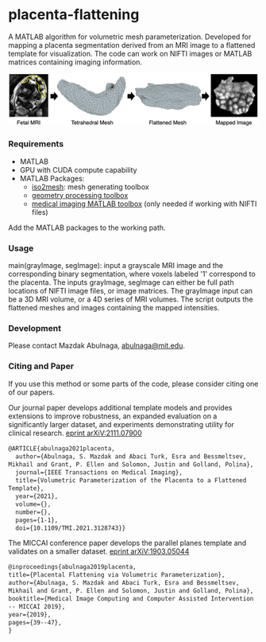 # placenta-flattening
A MATLAB algorithm for volumetric mesh parameterization. Developed for mapping a placenta segmentation derived from an MRI image to a flattened template for visualization. The code can work on NIFTI images or MATLAB matrices containing imaging information.

![alt text](https://github.com/mabulnaga/placenta-flattening/blob/master/flattening_flowchart.png)

### Requirements
- MATLAB
- GPU with CUDA compute capability
- MATLAB Packages:
    - [iso2mesh](http://iso2mesh.sourceforge.net/cgi-bin/index.cgi?Download): mesh generating toolbox
    - [geometry processing toolbox](https://github.com/alecjacobson/gptoolbox)
    - [medical imaging MATLAB toolbox](https://github.com/adalca/matlib) (only needed if working with NIFTI files)
    
Add the MATLAB packages to the working path.

### Usage
main(grayImage, segImage): input a grayscale MRI image and the corresponding binary segmentation, where voxels labeled '1' correspond to the placenta. The inputs grayImage, segImage can either be full path locations of NIFTI image files, or image matrices. The grayImage input can be a 3D MRI volume, or a 4D series of MRI volumes. The script outputs the flattened meshes and images containing the mapped intensities.

### Development
Please contact Mazdak Abulnaga, abulnaga@mit.edu.

### Citing and Paper
If you use this method or some parts of the code, please consider citing one of our papers. 

Our journal paper develops additional template models and provides extensions to improve robustness, an expanded evaluation on a significantly larger dataset, and experiments demonstrating utility for clinical research. [eprint arXiV:2111.07900](https://arxiv.org/abs/2111.07900)
```
@ARTICLE{abulnaga2021placenta,
  author={Abulnaga, S. Mazdak and Abaci Turk, Esra and Bessmeltsev, Mikhail and Grant, P. Ellen and Solomon, Justin and Golland, Polina},
  journal={IEEE Transactions on Medical Imaging}, 
  title={Volumetric Parameterization of the Placenta to a Flattened Template}, 
  year={2021},
  volume={},
  number={},
  pages={1-1},
  doi={10.1109/TMI.2021.3128743}}
```

The MICCAI conference paper develops the parallel planes template and validates on a smaller dataset. [eprint arXiV:1903.05044](https://arxiv.org/abs/1903.05044)
```
@inproceedings{abulnaga2019placenta,
title={Placental Flattening via Volumetric Parameterization},
author={Abulnaga, S. Mazdak and Abaci Turk, Esra and Bessmeltsev, Mikhail and Grant, P. Ellen and Solomon, Justin and Golland, Polina},
booktitle={Medical Image Computing and Computer Assisted Intervention -- MICCAI 2019},
year={2019},
pages={39--47},
}
```
